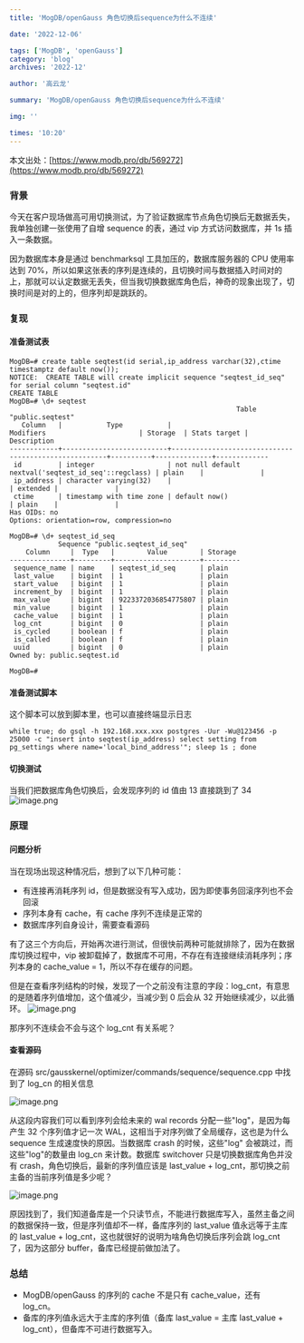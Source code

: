 ```yaml
---
title: 'MogDB/openGauss 角色切换后sequence为什么不连续'

date: '2022-12-06'

tags: ['MogDB', 'openGauss']
category: 'blog'
archives: '2022-12'

author: '高云龙'

summary: 'MogDB/openGauss 角色切换后sequence为什么不连续'

img: ''

times: '10:20'
---
```


本文出处：[https://www.modb.pro/db/569272](https://www.modb.pro/db/569272)

### 背景

今天在客户现场做高可用切换测试，为了验证数据库节点角色切换后无数据丢失，我单独创建一张使用了自增 sequence 的表，通过 vip 方式访问数据库，并 1s 插入一条数据。

因为数据库本身是通过 benchmarksql 工具加压的，数据库服务器的 CPU 使用率达到 70%，所以如果这张表的序列是连续的，且切换时间与数据插入时间对的上，那就可以认定数据无丢失，但当我切换数据库角色后，神奇的现象出现了，切换时间是对的上的，但序列却是跳跃的。

### 复现

#### 准备测试表

```
MogDB=# create table seqtest(id serial,ip_address varchar(32),ctime timestamptz default now());
NOTICE:  CREATE TABLE will create implicit sequence "seqtest_id_seq" for serial column "seqtest.id"
CREATE TABLE
MogDB=# \d+ seqtest
                                                        Table "public.seqtest"
   Column   |           Type           |                      Modifiers                       | Storage  | Stats target | Description
------------+--------------------------+------------------------------------------------------+----------+--------------+-------------
 id         | integer                  | not null default nextval('seqtest_id_seq'::regclass) | plain    |              |
 ip_address | character varying(32)    |                                                      | extended |              |
 ctime      | timestamp with time zone | default now()                                        | plain    |              |
Has OIDs: no
Options: orientation=row, compression=no

MogDB=# \d+ seqtest_id_seq
            Sequence "public.seqtest_id_seq"
    Column     |  Type   |        Value        | Storage
---------------+---------+---------------------+---------
 sequence_name | name    | seqtest_id_seq      | plain
 last_value    | bigint  | 1                   | plain
 start_value   | bigint  | 1                   | plain
 increment_by  | bigint  | 1                   | plain
 max_value     | bigint  | 9223372036854775807 | plain
 min_value     | bigint  | 1                   | plain
 cache_value   | bigint  | 1                   | plain
 log_cnt       | bigint  | 0                   | plain
 is_cycled     | boolean | f                   | plain
 is_called     | boolean | f                   | plain
 uuid          | bigint  | 0                   | plain
Owned by: public.seqtest.id

MogDB=#
```

#### 准备测试脚本

这个脚本可以放到脚本里，也可以直接终端显示日志

```
while true; do gsql -h 192.168.xxx.xxx postgres -Uur -Wu@123456 -p 25000 -c "insert into seqtest(ip_address) select setting from pg_settings where name='local_bind_address'"; sleep 1s ; done
```

#### 切换测试

当我们把数据库角色切换后，会发现序列的 id 值由 13 直接跳到了 34
![image.png](./figures/20221128-5a2575e7-51a3-4f4d-84f9-5b93ac491da0.png)

### 原理

#### 问题分析

当在现场出现这种情况后，想到了以下几种可能：

- 有连接再消耗序列 id，但是数据没有写入成功，因为即使事务回滚序列也不会回滚
- 序列本身有 cache，有 cache 序列不连续是正常的
- 数据库序列自身设计，需要查看源码

有了这三个方向后，开始再次进行测试，但很快前两种可能就排除了，因为在数据库切换过程中，vip 被卸载掉了，数据库不可用，不存在有连接继续消耗序列；序列本身的 cache_value = 1，所以不存在缓存的问题。

但是在查看序列结构的时候，发现了一个之前没有注意的字段：log_cnt，有意思的是随着序列值增加，这个值减少，当减少到 0 后会从 32 开始继续减少，以此循环。
![image.png](./figures/20221128-6ea5e8e9-f8e9-472d-95c7-fee139e0cf96.png)

那序列不连续会不会与这个 log_cnt 有关系呢？

#### 查看源码

在源码 src/gausskernel/optimizer/commands/sequence/sequence.cpp 中找到了 log_cn 的相关信息

![image.png](./figures/20221128-3f065f07-2ded-4d98-b032-4f492685be59.png)

从这段内容我们可以看到序列会给未来的 wal records 分配一些"log"，是因为每产生 32 个序列值才记一次 WAL，这相当于对序列做了全局缓存，这也是为什么 sequence 生成速度快的原因。当数据库 crash 的时候，这些"log" 会被跳过，而这些"log"的数量由 log_cn 来计数。数据库 switchover 只是切换数据库角色并没有 crash，角色切换后，最新的序列值应该是 last_value + log_cnt，那切换之前主备的当前序列值是多少呢？

![image.png](./figures/20221128-8d41295f-7ca6-4ae1-ac94-86671023d5f6.png)

原因找到了，我们知道备库是一个只读节点，不能进行数据库写入，虽然主备之间的数据保持一致，但是序列值却不一样，备库序列的 last_value 值永远等于主库的 last_value + log_cnt，这也就很好的说明为啥角色切换后序列会跳 log_cnt 了，因为这部分 buffer，备库已经提前做加法了。

### 总结

- MogDB/openGauss 的序列的 cache 不是只有 cache_value，还有 log_cn。
- 备库的序列值永远大于主库的序列值（备库 last_value = 主库 last_value + log_cnt），但备库不可进行数据写入。
